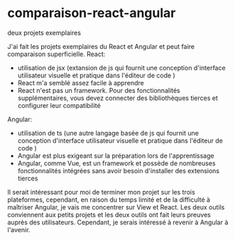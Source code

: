 # comparaison-react-angular
 deux projets exemplaires

J'ai fait les projets exemplaires du React et Angular et peut faire comparaison superficielle.
React: 
- utilisation de jsx (extansion de js qui fournit une conception d'interface utilisateur visuelle et pratique dans l'éditeur de code )
- React m'a semblé assez facile à apprendre
- React n'est pas un framework. Pour des fonctionnalités supplémentaires, vous devez connecter des bibliothèques tierces et configurer leur compatibilité

Angular:
- utilisation de ts (une autre langage basée de js qui fournit une conception d'interface utilisateur visuelle et pratique dans l'éditeur de code )
- Angular est plus exigeant sur la préparation lors de l'apprentissage
- Angular, comme Vue, est un framework et possède de nombreuses fonctionnalités intégrées sans avoir besoin d'installer des extensions tierces

Il serait intéressant pour moi de terminer mon projet sur les trois plateformes, cependant, en raison du temps limité et de la difficulté à maîtriser Angular, je vais me concentrer sur View et React.
Les deux outils conviennent aux petits projets et les deux outils ont fait leurs preuves auprès des utilisateurs.
Cependant, je serais intéressé à revenir à Angular à l'avenir.
